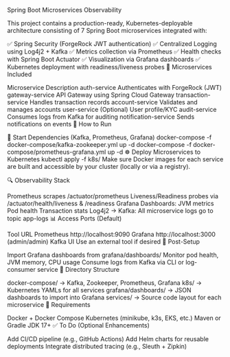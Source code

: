 Spring Boot Microservices Observability

This project contains a production-ready, Kubernetes-deployable architecture consisting of 7 Spring Boot microservices integrated with:

✅ Spring Security (ForgeRock JWT authentication)
✅ Centralized Logging using Log4j2 + Kafka
✅ Metrics collection via Prometheus
✅ Health checks with Spring Boot Actuator
✅ Visualization via Grafana dashboards
✅ Kubernetes deployment with readiness/liveness probes
🧱 Microservices Included

Microservice	        Description
auth-service	        Authenticates with ForgeRock (JWT)
gateway-service	API     Gateway using Spring Cloud Gateway
transaction-service	    Handles transaction records
account-service	        Validates and manages accounts
user-service	        (Optional) User profile/KYC
audit-service	        Consumes logs from Kafka for auditing
notification-service	Sends notifications on events
🚀 How to Run

🐳 Start Dependencies (Kafka, Prometheus, Grafana)
docker-compose -f docker-compose/kafka-zookeeper.yml up -d
docker-compose -f docker-compose/prometheus-grafana.yml up -d
☸ Deploy Microservices to Kubernetes
kubectl apply -f k8s/
Make sure Docker images for each service are built and accessible by your cluster (locally or via a registry).

🔍 Observability Stack

Prometheus scrapes /actuator/prometheus
Liveness/Readiness probes via /actuator/health/liveness & /readiness
Grafana Dashboards:
JVM metrics
Pod health
Transaction stats
Log4j2 → Kafka: All microservice logs go to topic app-logs
📊 Access Ports (Default)

Tool	URL
Prometheus	http://localhost:9090
Grafana	http://localhost:3000 (admin/admin)
Kafka UI	Use an external tool if desired
🧪 Post-Setup

Import Grafana dashboards from grafana/dashboards/
Monitor pod health, JVM memory, CPU usage
Consume logs from Kafka via CLI or log-consumer service
📁 Directory Structure

docker-compose/     → Kafka, Zookeeper, Prometheus, Grafana
k8s/                → Kubernetes YAMLs for all services
grafana/dashboards/ → JSON dashboards to import into Grafana
services/           → Source code layout for each microservice
📌 Requirements

Docker + Docker Compose
Kubernetes (minikube, k3s, EKS, etc.)
Maven or Gradle
JDK 17+
✅ To Do (Optional Enhancements)

Add CI/CD pipeline (e.g., GitHub Actions)
Add Helm charts for reusable deployments
Integrate distributed tracing (e.g., Sleuth + Zipkin)